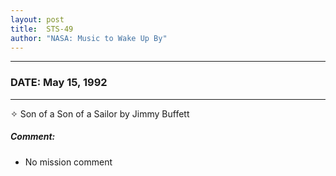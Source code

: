 ```yaml
---
layout: post
title:  STS-49
author: "NASA: Music to Wake Up By"
---
```


----
### DATE: May 15, 1992
----
✧ Son of a Son of a Sailor by Jimmy Buffett

##### Comment:
* No mission comment
